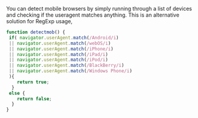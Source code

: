 
  You can detect mobile browsers by simply running through a list of devices and checking if the useragent matches anything. This is an alternative solution for RegExp usage,

  ```javascript
  function detectmob() {
   if( navigator.userAgent.match(/Android/i)
   || navigator.userAgent.match(/webOS/i)
   || navigator.userAgent.match(/iPhone/i)
   || navigator.userAgent.match(/iPad/i)
   || navigator.userAgent.match(/iPod/i)
   || navigator.userAgent.match(/BlackBerry/i)
   || navigator.userAgent.match(/Windows Phone/i)
   ){
      return true;
    }
   else {
      return false;
    }
  }
  ```

